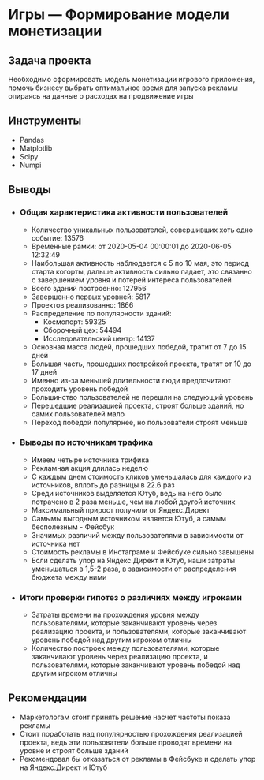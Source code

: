 # Игры — Формирование модели монетизации

## Задача проекта  
Необходимо сформировать модель монетизации игрового приложения, помочь бизнесу выбрать оптимальное время для запуска рекламы опираясь на данные о расходах на продвижение игры

## Инструменты
- Pandas
- Matplotlib
- Scipy
- Numpi

## Выводы
  - ### Общая характеристика активности пользователей
    - Количество уникальных пользователей, совершивших хоть одно событие: 13576
    - Временные рамки: от 2020-05-04 00:00:01 до 2020-06-05 12:32:49
    - Наибольшая активность наблюдается c 5 по 10 мая, это период старта когорты, дальше активность сильно падает, это связанно с завершением уровня и потерей интереса пользователей
    - Всего зданий построенно: 127956
    - Завершенно первых уровней: 5817
    - Проектов реализованно: 1866
    - Распределение по популярности зданий:
      - Космопорт: 59325
      - Сборочный цех: 54494
      - Исследовательский центр: 14137
    - Основная масса людей, прошедших победой, тратит от 7 до 15 дней
    - Большая часть, прошедших постройкой проекта, тратят от 10 до 17 дней
    - Именно из-за меньшей длительности люди предпочитают проходить уровень победой
    - Большинство пользователей не перешли на следующий уровень
    - Перешедшие реализацией проекта, строят больше зданий, но самих пользователей мало
    - Переход победой популярнее, но пользователи строят меньше

  - ### Выводы по источникам трафика
    - Имеем четыре источника трифика
    - Рекламная акция длилась неделю
    - С каждым днем стоимость кликов уменьшалась для каждого из источников, вплоть до разницы в 22.6 раз
    - Среди источников выделяется Ютуб, ведь на него было потрачено в 2 раза меньше, чем на любой другой источник
    - Максимальный прирост получили от Яндекс.Директ
    - Самымы выгодным источником является Ютуб, а самым бесполезным - Фейсбук
    - Значимых различий между пользователями в зависимости от источника нет
    - Стоимость рекламы в Инстаграме и Фейсбуке сильно завышены
    - Если сделать упор на Яндекс.Директ и Ютуб, наши затраты уменьшаться в 1,5-2 раза, в зависимости от распределения бюджета между ними
    
  - ### Итоги проверки гипотез о различиях между игроками
    - Затраты времени на прохождения уровня между пользователями, которые заканчивают уровень через реализацию проекта, и пользователями, которые заканчивают уровень победой над другим игроком отличны
    - Количество построек между пользователями, которые заканчивают уровень через реализацию проекта, и пользователями, которые заканчивают уровень победой над другим игроком отличны
## Рекомендации
   - Маркетологам стоит принять решение насчет частоты показа рекламы
   - Стоит поработать над популярностью прохождения реализацией проекта, ведь эти пользователи больше проводят времени на уровне и строят больше зданий
   - Рекомендовал бы отказаться от рекламы в Фейсбуке и сделать упор на Яндекс.Директ и Ютуб
